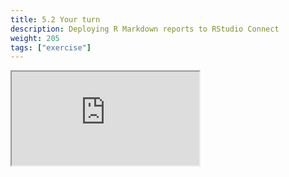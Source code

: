 ```yaml
---
title: 5.2 Your turn
description: Deploying R Markdown reports to RStudio Connect
weight: 205
tags: ["exercise"]
---
```


<!-- source: <a href="https://colorado.rstudio.com/rsc/pro-admin-training/deploy-markdown-exercise" target="_blank">colorado.rstudio.com/rsc/pro-admin-training/deploy-markdown-exercise</a> -->

<script src="/js/iframeResizer.min.js" type="text/javascript"></script>

<div class="responsive-container-learnr">

  <div class="animated-r-wrapper">
    <div class="animated-r-vertical">
      <div class="animated-r-circle"></div>
    </div>
    <div class="animated-r-diagonal"></div>
  </div>

  <iframe id="learnr_iframe"
    src="https://colorado.rstudio.com/rsc/pro-admin-training/deploy-markdown-exercise" 
    gesture="media"  allowfullscreen
    scrolling="yes">
  </iframe>
</div>

<script>
  iFrameResize({ checkOrigin: 'https://colorado.rstudio.com/rsc/' , log: false }, '#learnr_iframe')
</script>


